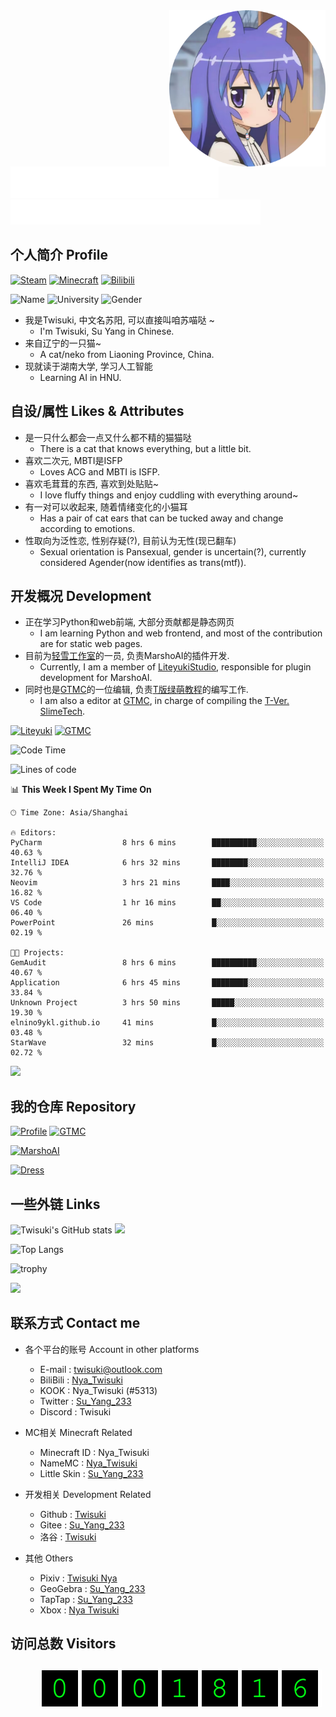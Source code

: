 <img src="src/round.png" width="250px" height="250px" align="right" />

<br />

<picture>
	<source media="(prefers-color-scheme: dark)" srcset="src/titleType.svg" />
	<source media="(prefers-color-scheme: light)" srcset="src/titleType-light.svg" />
	<img height="50px" src="src/titleType.svg" />
</picture>

<br />

<picture>
	<source media="(prefers-color-scheme: dark)" srcset="src/titleType-en.svg" />
	<source media="(prefers-color-scheme: light)" srcset="src/titleType-en-light.svg" />
	<img height="40px" src="src/titleType-en.svg" />
</picture>

## 个人简介 Profile

[![Steam](https://img.shields.io/badge/Su__Yang__233-black.svg?logo=Steam)](https://steamcommunity.com/profiles/76561199387291268/)
[![Minecraft](https://img.shields.io/badge/Minecraft-Nya__Twisuki-green.svg?labelColor=green&color=yellowgreen)](https://namemc.com/profile/Nya_Twisuki)
[![Bilibili](https://img.shields.io/badge/Nya__Twisuki-pink.svg?logo=Bilibili)](https://space.bilibili.com/317707977)

![Name](https://img.shields.io/badge/Nya__Twisuki-SuYang233-blue)
![University](https://img.shields.io/badge/AI-HNU-red)
![Gender](https://img.shields.io/badge/Agender-Trans-aqua)


- 我是Twisuki, 中文名苏阳, 可以直接叫咱苏喵哒 ~
    - I'm Twisuki, Su Yang in Chinese.
- 来自辽宁的一只猫~
    - A cat/neko from Liaoning Province, China.
- 现就读于湖南大学, 学习人工智能
    - Learning AI in HNU.

## 自设/属性 Likes & Attributes

- 是一只什么都会一点又什么都不精的猫猫哒
    - There is a cat that knows everything, but a little bit.
- 喜欢二次元, MBTI是ISFP
    - Loves ACG and MBTI is ISFP.
- 喜欢毛茸茸的东西, 喜欢到处贴贴~
    - I love fluffy things and enjoy cuddling with everything around~
- 有一对可以收起来, 随着情绪变化的小猫耳
    - Has a pair of cat ears that can be tucked away and change according to emotions.
- 性取向为泛性恋, 性别存疑(?), 目前认为无性(现已翻车)
    - Sexual orientation is Pansexual, gender is uncertain(?), currently considered Agender(now identifies as trans(mtf)).


## 开发概况 Development

- 正在学习Python和web前端, 大部分贡献都是静态网页
    - I am learning Python and web frontend, and most of the contribution are for static web pages.
- 目前为[轻雪工作室](https://github.com/LiteyukiStudio)的一员, 负责MarshoAI的插件开发.
    - Currently, I am a member of [LiteyukiStudio](https://github.com/LiteyukiStudio), responsible for plugin development for MarshoAI.
- 同时也是[GTMC](https://github.com/tanhHeng/GraduateTextsInTechnicalMC)的一位编辑, 负责[T版绿萌教程](https://techmc.wiki/#/SlimeTech/Twisuki/%E5%BA%8F)的编写工作.
    - I am also a editor at [GTMC](https://github.com/tanhHeng/GraduateTextsInTechnicalMC), in charge of compiling the [T-Ver. SlimeTech](https://techmc.wiki/#/SlimeTech/Twisuki/%E5%BA%8F).

[![Liteyuki](https://img.shields.io/badge/Twisuki-Liteyuki-lightblue)](https://github.com/LiteyukiStudio)
[![GTMC](https://img.shields.io/badge/苏阳-GTMC-green)](https://github.com/tanhHeng/GraduateTextsInTechnicalMC)

<!--START_SECTION:waka-->
![Code Time](http://img.shields.io/badge/Code%20Time-224%20hrs%2042%20mins-blue)

![Lines of code](https://img.shields.io/badge/From%20Hello%20World%20I%27ve%20Written-427.4%20thousand%20lines%20of%20code-blue)

📊 **This Week I Spent My Time On** 

```text
🕑︎ Time Zone: Asia/Shanghai

🔥 Editors: 
PyCharm                  8 hrs 6 mins        ██████████░░░░░░░░░░░░░░░   40.63 % 
IntelliJ IDEA            6 hrs 32 mins       ████████░░░░░░░░░░░░░░░░░   32.76 % 
Neovim                   3 hrs 21 mins       ████░░░░░░░░░░░░░░░░░░░░░   16.82 % 
VS Code                  1 hr 16 mins        ██░░░░░░░░░░░░░░░░░░░░░░░   06.40 % 
PowerPoint               26 mins             █░░░░░░░░░░░░░░░░░░░░░░░░   02.19 % 

🐱‍💻 Projects: 
GemAudit                 8 hrs 6 mins        ██████████░░░░░░░░░░░░░░░   40.67 % 
Application              6 hrs 45 mins       ████████░░░░░░░░░░░░░░░░░   33.84 % 
Unknown Project          3 hrs 50 mins       █████░░░░░░░░░░░░░░░░░░░░   19.30 % 
elnino9ykl.github.io     41 mins             █░░░░░░░░░░░░░░░░░░░░░░░░   03.48 % 
StarWave                 32 mins             █░░░░░░░░░░░░░░░░░░░░░░░░   02.72 % 
```


<!--END_SECTION:waka-->

<picture>
	<source media="(prefers-color-scheme: dark)" srcset="https://raw.githubusercontent.com/Twisuki/Twisuki/output/github-contribution-grid-snake-dark.svg" />
	<source media="(prefers-color-scheme: light)" srcset="https://raw.githubusercontent.com/Twisuki/Twisuki/output/github-contribution-grid-snake.svg">
	<img src="src/snake-light.svg" />
</picture>

## 我的仓库 Repository


[![Profile](https://github-readme-stats.vercel.app/api/pin/?username=Twisuki&repo=Twisuki)](https://github.com/Twisuki/Twisuki)
[![GTMC](https://github-readme-stats.vercel.app/api/pin/?username=Twisuki&repo=GraduateTextsInTechnicalMC)](https://github.com/Twisuki/GraduateTextsInTechnicalMC)

[![MarshoAI](https://github-readme-stats.vercel.app/api/pin/?username=Twisuki&repo=nonebot-plugin-marshoai)](https://github.com/Twisuki/nonebot-plugin-marshoai)

[![Dress](https://github-readme-stats.vercel.app/api/pin/?username=Twisuki&repo=Dress)](https://github.com/Twisuki/Dress)

## 一些外链 Links

![Twisuki's GitHub stats](https://github-readme-stats.vercel.app/api?username=Twisuki&show_icons=true&count_private=true&theme=tokyonight)
<img src="https://github-readme-streak-stats.herokuapp.com/?user=Twisuki&background=003f2f&stroke=d0e9ff&ring=a2d8f4&dates=d0e9ff&sideNums=a2d8f4&currStreakNum=a2d8f4&excludeDaysLabel=d0e9ff&sideLabels=d0e9ffdd&currStreakLabel=a2d8f4" />

![Top Langs](https://github-readme-stats.vercel.app/api/top-langs/?username=Twisuki&hide=html,jupyter%20notebook&layout=compact)

![trophy](https://github-profile-trophy.vercel.app/?username=Twisuki)

![](https://github-contributor-stats.vercel.app/api?username=Twisuki&limit=15&combine_all_yearly_contributions=true)

## 联系方式 Contact me

- 各个平台的账号 Account in other platforms
  
    - E-mail : [twisuki@outlook.com](twisuki@outlook.com)
    - BiliBili : [Nya_Twisuki](https://space.bilibili.com/317707977)
    - KOOK : Nya_Twisuki (#5313)
    - Twitter : [Su_Yang_233](https://x.com/suyang_233)
    - Discord : Twisuki

- MC相关 Minecraft Related

    - Minecraft ID : Nya_Twisuki
    - NameMC : [Nya_Twisuki](https://namemc.com/profile/Nya_Twisuki)
    - Little Skin : [Su_Yang_233](https://littleskin.cn/skinlib/show/240295)

- 开发相关 Development Related

    - Github : [Twisuki](https://github.com/Twisuki)
    - Gitee : [Su_Yang_233](https://gitee.com/scrohild)
    - 洛谷 : [Twisuki](https://www.luogu.com.cn/user/1446667)

- 其他 Others

    - Pixiv : [Twisuki Nya](https://www.pixiv.net/users/108499312)
    - GeoGebra : [Su_Yang_233](https://www.geogebra.org/u/cat_su)
    - TapTap : [Su_Yang_233](https://www.taptap.cn/user/555290621)
    - Xbox : [Nya Twisuki](https://www.xbox.com/zh-CN/play/user/Nya%20Twisuki)

## 访问总数 Visitors

<picture style="float: left; margin-top: 10px; margin-left: 50px">
	<source srcset="https://profile-counter.glitch.me/twisuki/count.svg" />
	<img src="src/count.svg" />
</picture>
